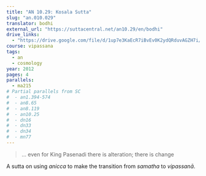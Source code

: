 ```yaml
---
title: "AN 10.29: Kosala Sutta"
slug: "an.010.029"
translator: bodhi
external_url: "https://suttacentral.net/an10.29/en/bodhi"
drive_links:
  - "https://drive.google.com/file/d/1up7e3KaEcR7iBvEv0K2ydQRduvAGZH7i/view?usp=drivesdk"
course: vipassana
tags:
  - an
  - cosmology
year: 2012
pages: 4
parallels:
  - ma215
# Partial parallels from SC
#  - an1.394-574
#  - an8.65
#  - an8.119
#  - an10.25
#  - dn16
#  - dn33
#  - dn34
#  - mn77
---
```


> … even for King Pasenadi there is alteration; there is change

A sutta on using *anicca* to make the transition from *samatha* to *vipassanā*.
